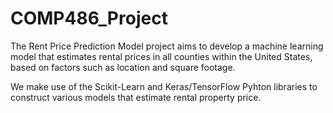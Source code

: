 # COMP486_Project

The Rent Price Prediction Model project aims to develop a machine learning model that estimates rental
prices in all counties within the United States, based on factors such as location and square footage.

We make use of the Scikit-Learn and Keras/TensorFlow Pyhton libraries to construct various models that estimate rental property price.
